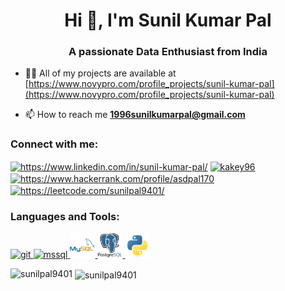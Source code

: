 <h1 align="center">Hi 👋, I'm Sunil Kumar Pal</h1>
<h3 align="center">A passionate Data Enthusiast from India</h3>

- 👨‍💻 All of my projects are available at [https://www.novypro.com/profile_projects/sunil-kumar-pal](https://www.novypro.com/profile_projects/sunil-kumar-pal)

- 📫 How to reach me **1996sunilkumarpal@gmail.com**

<h3 align="left">Connect with me:</h3>
<p align="left">
<a href="https://linkedin.com/in/https://www.linkedin.com/in/sunil-kumar-pal/" target="blank"><img align="center" src="https://raw.githubusercontent.com/rahuldkjain/github-profile-readme-generator/master/src/images/icons/Social/linked-in-alt.svg" alt="https://www.linkedin.com/in/sunil-kumar-pal/" height="30" width="40" /></a>
<a href="https://instagram.com/kakey96" target="blank"><img align="center" src="https://raw.githubusercontent.com/rahuldkjain/github-profile-readme-generator/master/src/images/icons/Social/instagram.svg" alt="kakey96" height="30" width="40" /></a>
<a href="https://www.hackerrank.com/https://www.hackerrank.com/profile/asdpal170" target="blank"><img align="center" src="https://raw.githubusercontent.com/rahuldkjain/github-profile-readme-generator/master/src/images/icons/Social/hackerrank.svg" alt="https://www.hackerrank.com/profile/asdpal170" height="30" width="40" /></a>
<a href="https://www.leetcode.com/https://leetcode.com/sunilpal9401/" target="blank"><img align="center" src="https://raw.githubusercontent.com/rahuldkjain/github-profile-readme-generator/master/src/images/icons/Social/leet-code.svg" alt="https://leetcode.com/sunilpal9401/" height="30" width="40" /></a>
</p>

<h3 align="left">Languages and Tools:</h3>
<p align="left"> <a href="https://git-scm.com/" target="_blank" rel="noreferrer"> <img src="https://www.vectorlogo.zone/logos/git-scm/git-scm-icon.svg" alt="git" width="40" height="40"/> </a> <a href="https://www.microsoft.com/en-us/sql-server" target="_blank" rel="noreferrer"> <img src="https://www.svgrepo.com/show/303229/microsoft-sql-server-logo.svg" alt="mssql" width="40" height="40"/> </a> <a href="https://www.mysql.com/" target="_blank" rel="noreferrer"> <img src="https://raw.githubusercontent.com/devicons/devicon/master/icons/mysql/mysql-original-wordmark.svg" alt="mysql" width="40" height="40"/> </a> <a href="https://www.postgresql.org" target="_blank" rel="noreferrer"> <img src="https://raw.githubusercontent.com/devicons/devicon/master/icons/postgresql/postgresql-original-wordmark.svg" alt="postgresql" width="40" height="40"/> </a> <a href="https://www.python.org" target="_blank" rel="noreferrer"> <img src="https://raw.githubusercontent.com/devicons/devicon/master/icons/python/python-original.svg" alt="python" width="40" height="40"/> </a> </p>

<p><img align="left" src="https://github-readme-stats.vercel.app/api/top-langs?username=sunilpal9401&show_icons=true&locale=en&layout=compact" alt="sunilpal9401" /></p>

<p>&nbsp;<img align="center" src="https://github-readme-stats.vercel.app/api?username=sunilpal9401&show_icons=true&locale=en" alt="sunilpal9401" /></p>
